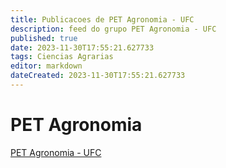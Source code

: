 ```yaml
---
title: Publicacoes de PET Agronomia - UFC
description: feed do grupo PET Agronomia - UFC
published: true
date: 2023-11-30T17:55:21.627733
tags: Ciencias Agrarias
editor: markdown
dateCreated: 2023-11-30T17:55:21.627733
---
```


# PET Agronomia
[PET Agronomia - UFC](/grupo/47PETAgronomiaUFC.md)